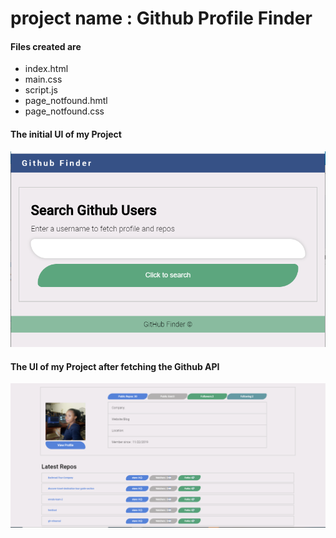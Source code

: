 # project name : Github Profile Finder
#### Files created are
* index.html
* main.css
* script.js
* page_notfound.hmtl
* page_notfound.css

#### The initial UI of my Project
![the initial UI of Git_profile_finder](/images/github_profile_finder.PNG)

#### The UI of my Project after fetching the Github API
![the  UI of Git_profile_finder after API fetch](/images/final_ui.PNG)
